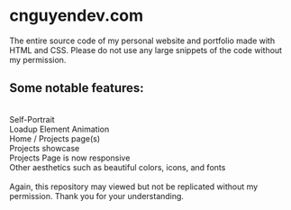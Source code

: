 # cnguyendev.com
The entire source code of my personal website and portfolio made with HTML and CSS.
Please do not use any large snippets of the code without my permission. 
## Some notable features:
<br> Self-Portrait
<br> Loadup Element Animation 
<br> Home / Projects page(s)
<br> Projects showcase
<br> Projects Page is now responsive
<br> Other aesthetics such as beautiful colors, icons, and fonts
<br> 
<br> Again, this repository may viewed but not be replicated without my permission. Thank you for your understanding.
